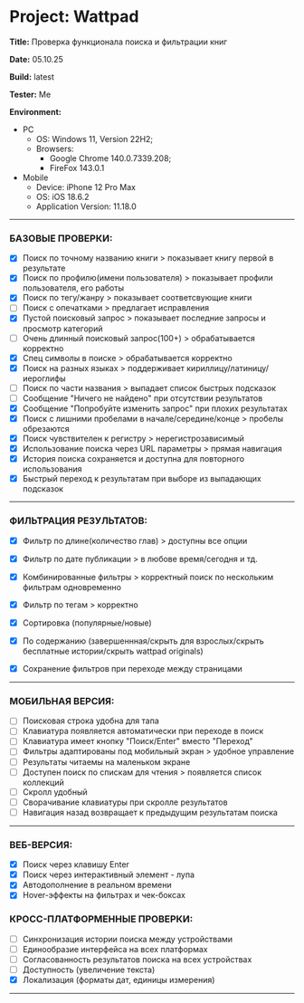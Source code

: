 # Project: Wattpad 

**Title:** Проверка функционала поиска и фильтрации книг 

**Date:** 05.10.25

**Build:** latest

**Tester:** Me

**Environment:** 
* PC
    * OS: Windows 11, Version 22H2; 
    * Browsers: 
        * Google Chrome 140.0.7339.208;
        * FireFox 143.0.1
* Mobile
    * Device: iPhone 12 Pro Max
    * OS: iOS 18.6.2
    * Application Version: 11.18.0
---

### БАЗОВЫЕ ПРОВЕРКИ:
- [x] Поиск по точному названию книги > показывает книгу первой в результате
- [x] Поиск по профилю(имени пользователя) > показывает профили пользователя, его работы
- [x] Поиск по тегу/жанру > показывает соответсвующие книги
- [ ] Поиск с опечатками > предлагает исправления
- [x] Пустой поисковый запрос > показывает последние запросы и просмотр категорий
- [ ] Очень длинный поисковый запрос(100+) > обрабатывается корректно
- [x] Спец символы в поиске > обрабатывается корректно
- [x] Поиск на разных языках > поддерживает кириллицу/латиницу/иероглифы
- [ ] Поиск по части названия > выпадает список быстрых подсказок 
- [ ] Сообщение "Ничего не найдено" при отсутствии результатов
- [x] Сообщение "Попробуйте изменить запрос" при плохих результатах
- [x] Поиск с лишними пробелами в начале/середине/конце > пробелы обрезаются
- [x] Поиск чувствителен к регистру > нерегистрозависимый
- [x] Использование поиска через URL параметры > прямая навигация
- [x] История поиска сохраняется и доступна для повторного использования
- [x] Быстрый переход к результатам при выборе из выпадающих подсказок

---

### ФИЛЬТРАЦИЯ РЕЗУЛЬТАТОВ:
- [x] Фильтр по длине(количество глав) > доступны все опции 
- [x] Фильтр по дате публикации > в любове время/сегодня и тд.
- [x] Комбинированные фильтры > корректный поиск по нескольким фильтрам одновременно 
- [x] Фильтр по тегам > корректно
- [x] Сортировка (популярные/новые)
- [x] По содержанию (завершеннная/скрыть для взрослых/скрыть бесплатные истории/скрыть wattpad originals)
- [x] Сохранение фильтров при переходе между страницами


---

### МОБИЛЬНАЯ ВЕРСИЯ:
- [ ] Поисковая строка удобна для тапа 
- [ ] Клавиатура появляется автоматически при переходе в поиск
- [ ] Клавиатура имеет кнопку "Поиск/Enter" вместо "Переход"
- [ ] Фильтры адаптированы под мобильный экран > удобное управление 
- [ ] Результаты читаемы на маленьком экране 
- [ ] Доступен поиск по спискам для чтения > появляется список коллекций 
- [ ] Скролл удобный
- [ ] Сворачивание клавиатуры при скролле результатов
- [ ] Навигация назад возвращает к предыдущим результатам поиска

---

### ВЕБ-ВЕРСИЯ:
- [x] Поиск через клавишу Enter 
- [x] Поиск через интерактивный элемент - лупа  
- [x] Автодополнение в реальном времени  
- [x] Hover-эффекты на фильтрах и чек-боксах

### КРОСС-ПЛАТФОРМЕННЫЕ ПРОВЕРКИ:
- [ ] Синхронизация истории поиска между устройствами
- [ ] Единообразие интерфейса на всех платформах
- [ ] Согласованность результатов поиска на всех устройствах
- [ ] Доступность (увеличение текста)
- [x] Локализация (форматы дат, единицы измерения)

---


